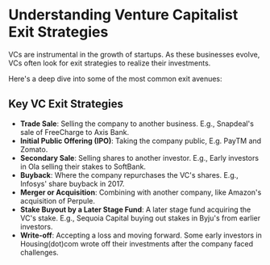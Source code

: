 # Understanding Venture Capitalist Exit Strategies
VCs are instrumental in the growth of startups. As these businesses evolve, VCs often look for exit strategies to realize their investments.

Here's a deep dive into some of the most common exit avenues:


## Key VC Exit Strategies
- **Trade Sale**: Selling the company to another business. E.g., Snapdeal's sale of FreeCharge to Axis Bank.
- **Initial Public Offering (IPO)**: Taking the company public, E.g. PayTM and Zomato.
- **Secondary Sale**: Selling shares to another investor. E.g., Early investors in Ola selling their stakes to SoftBank.
- **Buyback**: Where the company repurchases the VC's shares. E.g., Infosys' share buyback in 2017.
- **Merger or Acquisition**: Combining with another company, like Amazon's acquisition of Perpule.
- **Stake Buyout by a Later Stage Fund**: A later stage fund acquiring the VC's stake. E.g., Sequoia Capital buying out stakes in Byju's from earlier investors.
- **Write-off**: Accepting a loss and moving forward. Some early investors in Housing(dot)com wrote off their investments after the company faced challenges.